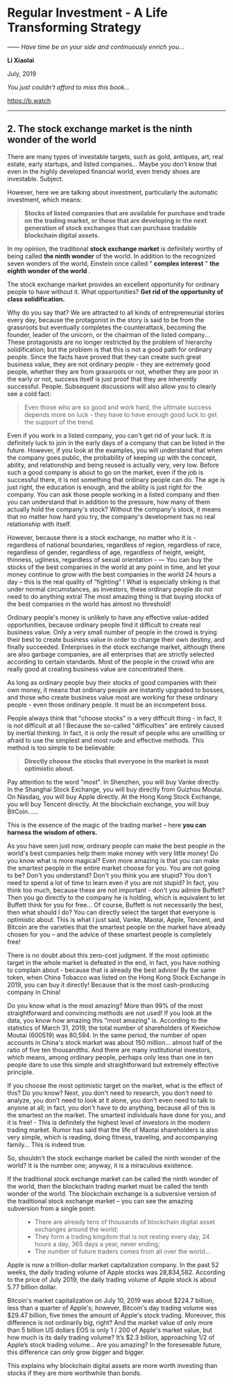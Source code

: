 # Regular Investment - A Life Transforming Strategy

*—— Have time be on your side and continuously enrich you...*

**Li Xiaolai**

July, 2019

*You just couldn't afford to miss this book...*

https://b.watch

---

## 2. The stock exchange market is the ninth wonder of the world

There are many types of investable targets, such as gold, antiques, art, real estate, early startups, and listed companies... Maybe you don’t know that even in the highly developed financial world, even trendy shoes are investable. Subject.

However, here we are talking about investment, particularly the automatic investment, which means:

> **Stocks of listed companies that are available for purchase and trade on the trading market, or those that are developing in the next generation of stock exchanges that can purchase tradable blockchain digital assets.**

In my opinion, the traditional **stock exchange market** is definitely worthy of being called **the ninth wonder** of the world. In addition to the recognized seven wonders of the world, Einstein once called " **complex interest** " **the eighth wonder of the world** .

The stock exchange market provides an excellent opportunity for ordinary people to have without it. What opportunities? **Get rid of the opportunity of class solidification.**

Why do you say that? We are attracted to all kinds of entrepreneurial stories every day, because the protagonist in the story is said to be from the grassroots but eventually completes the counterattack, becoming the founder, leader of the unicorn, or the chairman of the listed company... These protagonists are no longer restricted by the problem of hierarchy solidification; but the problem is that this is not a good path for ordinary people. Since the facts have proved that they can create such great business value, they are not ordinary people - they are extremely good people, whether they are from grassroots or not, whether they are poor in the early or not, success itself is just proof that they are inherently successful. People. Subsequent discussions will also allow you to clearly see a cold fact:

> Even those who are so good and work hard, the ultimate success depends more on luck - they have to have enough good luck to get the support of the trend.

Even if you work in a listed company, you can't get rid of your luck. It is definitely luck to join in the early days of a company that can be listed in the future. However, if you look at the examples, you will understand that when the company goes public, the probability of keeping up with the concept, ability, and relationship and being reused is actually very, very low. Before such a good company is about to go on the market, even if the job is successful there, it is not something that ordinary people can do. The age is just right, the education is enough, and the ability is just right for the company. You can ask those people working in a listed company and then you can understand that in addition to the pressure, how many of them actually hold the company's stock? Without the company's stock, it means that no matter how hard you try, the company's development has no real relationship with itself.

However, because there is a stock exchange, no matter who it is - regardless of national boundaries, regardless of region, regardless of race, regardless of gender, regardless of age, regardless of height, weight, thinness, ugliness, regardless of sexual orientation - — You can buy the stocks of the best companies in the world at any point in time, and let your money continue to grow with the best companies in the world 24 hours a day – this is the real quality of “fighting” ! What is especially striking is that under normal circumstances, as investors, these ordinary people do not need to do anything extra! The most amazing thing is that buying stocks of the best companies in the world has almost no threshold!

Ordinary people's money is unlikely to have any effective value-added opportunities, because ordinary people find it difficult to create real business value. Only a very small number of people in the crowd is trying their best to create business value in order to change their own destiny, and finally succeeded. Enterprises in the stock exchange market, although there are also garbage companies, are all enterprises that are strictly selected according to certain standards. Most of the people in the crowd who are really good at creating business value are concentrated there.

As long as ordinary people buy their stocks of good companies with their own money, it means that ordinary people are instantly upgraded to bosses, and those who create business value most are working for these ordinary people - even those ordinary people. It must be an incompetent boss.

People always think that "choose stocks" is a very difficult thing - in fact, it is not difficult at all ! Because the so-called "difficulties" are entirely caused by inertial thinking. In fact, it is only the result of people who are unwilling or afraid to use the simplest and most rude and effective methods. This method is too simple to be believable:

> **Directly choose the stocks that everyone in the market is most optimistic about.**

Pay attention to the word "most". In Shenzhen, you will buy Vanke directly. In the Shanghai Stock Exchange, you will buy directly from Guizhou Moutai. On Nasdaq, you will buy Apple directly. At the Hong Kong Stock Exchange, you will buy Tencent directly. At the blockchain exchange, you will buy BitCoin……

This is the essence of the magic of the trading market – here **you can harness the wisdom of others.**

As you have seen just now, ordinary people can make the best people in the world's best companies help them make money with very little money! Do you know what is more magical? Even more amazing is that you can make the smartest people in the entire market choose for you. You are not going to be? Don't you understand? Don't you think you are stupid? You don't need to spend a lot of time to learn even if you are not stupid? In fact, you think too much, because these are not important - don't you admire Buffett? Then you go directly to the company he is holding, which is equivalent to let Buffett think for you for free... Of course, Buffett is not necessarily the best, then what should I do? You can directly select the target that everyone is optimistic about. This is what I just said, Vanke, Maotai, Apple, Tencent, and Bitcoin are the varieties that the smartest people on the market have already chosen for you – and the advice of these smartest people is completely free!

There is no doubt about this zero-cost judgment. If the most optimistic target in the whole market is defeated in the end, in fact, you have nothing to complain about - because that is already the best advice! By the same token, when China Tobacco was listed on the Hong Kong Stock Exchange in 2019, you can buy it directly! Because that is the most cash-producing company in China!

Do you know what is the most amazing? More than 99% of the most straightforward and convincing methods are not used! If you look at the data, you know how amazing this "most amazing" is. According to the statistics of March 31, 2019, the total number of shareholders of Kweichow Moutai (600519) was 80,594. In the same period, the number of open accounts in China's stock market was about 150 million... almost half of the ratio of five ten thousandths. And there are many institutional investors, which means, among ordinary people, perhaps only less than one in ten people dare to use this simple and straightforward but extremely effective principle.

If you choose the most optimistic target on the market, what is the effect of this? Do you know? Next, you don't need to research, you don't need to analyze, you don't need to look at it alone, you don't even need to talk to anyone at all; in fact, you don't have to do anything, because all of this is the smartest on the market. The smartest individuals have done for you, and it is free! - This is definitely the highest level of investors in the modern trading market. Rumor has said that the life of Maotai shareholders is also very simple, which is reading, doing fitness, traveling, and accompanying family... This is indeed true.

So, shouldn't the stock exchange market be called the ninth wonder of the world? It is the number one; anyway, it is a miraculous existence.

If the traditional stock exchange market can be called the ninth wonder of the world, then the blockchain trading market must be called the tenth wonder of the world. The blockchain exchange is a subversive version of the traditional stock exchange market – you can see the amazing subversion from a single point:

> - There are already tens of thousands of blockchain digital asset exchanges around the world;
> - They form a trading kingdom that is not resting every day, 24 hours a day, 365 days a year, never ending;
> - The number of future traders comes from all over the world...

Apple is now a trillion-dollar market capitalization company. In the past 52 weeks, the daily trading volume of Apple stocks was 28,834,582. According to the price of July 2019, the daily trading volume of Apple stock is about 5.77 billion dollar.

Bitcoin's market capitalization on July 10, 2019 was about $224.7 billion, less than a quarter of Apple's; however, Bitcoin's day trading volume was $29.47 billion, five times the amount of Apple's stock trading. Moreover, this difference is not ordinarily big, right? And the market value of only more than 5 billion US dollars EOS is only 1 / 200 of Apple's market value, but how much is its daily trading volume? It’s $2.3 billion, approaching 1/2 of Apple’s stock trading volume... Are you amazing? In the foreseeable future, this difference can only grow bigger and bigger.

This explains why blockchain digital assets are more worth investing than stocks if they are more worthwhile than bonds.
